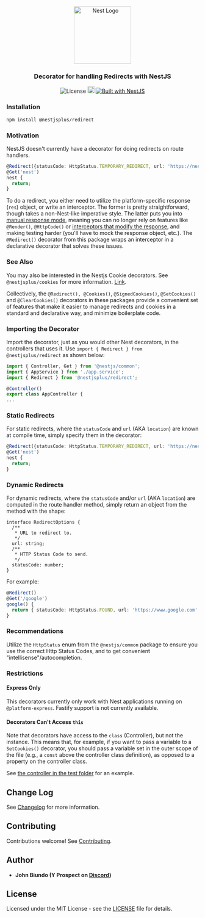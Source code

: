<h1 align="center"></h1>

<div align="center">
  <a href="http://nestjs.com/" target="_blank">
    <img src="https://nestjs.com/img/logo_text.svg" width="150" alt="Nest Logo" />
  </a>
</div>

<h3 align="center">Decorator for handling Redirects with NestJS</h3>

<div align="center">
   <img src="https://img.shields.io/badge/license-MIT-brightgreen.svg" alt="License" />
  <img src="https://badge.fury.io/js/%40nestjsplus%2Fcookies.svg" alt="npm version" height="18">
  <a href="https://nestjs.com" target="_blank">
    <img src="https://img.shields.io/badge/built%20with-NestJs-red.svg" alt="Built with NestJS">
  </a>
</div>

### Installation

```bash
npm install @nestjsplus/redirect
```

### Motivation
NestJS doesn't currently have a decorator for doing redirects on route handlers.

```typescript
@Redirect({statusCode: HttpStatus.TEMPORARY_REDIRECT, url: 'https://nestjs.com'})
@Get('nest')
nest {
  return;
}
```

To do a redirect, you either need to utilize the platform-specific
response (`res`) object, or write an interceptor. The former is pretty straightforward, though
takes a non-Nest-like imperative style.  The latter puts you into [manual response mode](https://docs.nestjs.com/controllers#routing),
meaning you can no longer rely on features like `@Render()`, `@HttpCode()` or [interceptors that modify the response](https://docs.nestjs.com/interceptors#response-mapping), and making testing harder (you'll have to mock the response
object, etc.).  The `@Redirect()` decorator from this package wraps an interceptor
in a declarative decorator that solves these issues.



### See Also
You may also be interested in the Nestjs Cookie decorators.  See `@nestjsplus/cookies`
for more information.  [Link](https://github.com/nestsjsplus/cookies).

Collectively, the `@Redirect(), @Cookies()`, `@SignedCookies()`, `@SetCookies()`
and `@ClearCookies()` decorators in these packages
provide a convenient set of features that make it easier to manage redirects and
cookies in a standard and declarative way, and minimize boilerplate code.

### Importing the Decorator
Import the decorator, just as you would other Nest decorators, in the controllers
that uses it.  Use `import { Redirect } from @nestjsplus/redirect` as shown
below:

```typescript
import { Controller, Get } from '@nestjs/common';
import { AppService } from './app.service';
import { Redirect } from '@nestjsplus/redirect';

@Controller()
export class AppController {
...
```

### Static Redirects
For static redirects, where the `statusCode` and `url` (AKA `location`) are known at
compile time, simply specify them in the decorator:

```typescript
@Redirect({statusCode: HttpStatus.TEMPORARY_REDIRECT, url: 'https://nestjs.com'})
@Get('nest')
nest {
  return;
}
```
### Dynamic Redirects
For dynamic redirects, where the `statusCode` and/or `url` (AKA `location`) are
computed in the route handler method, simply return an object from the method with
the shape:

```typsecript
interface RedirectOptions {
  /**
   * URL to redirect to.
   */
  url: string;
  /**
   * HTTP Status Code to send.
   */
  statusCode: number;
}
```
For example:

```typescript
@Redirect()
@Get('/google')
google() {
  return { statusCode: HttpStatus.FOUND, url: 'https://www.google.com' };
}
```

### Recommendations
Utilize the `HttpStatus` enum from the `@nestjs/common` package to ensure you use
the correct Http Status Codes, and to get convenient "intellisense"/autocompletion.

### Restrictions
#### Express Only
This decorators currently only work with Nest applications running on `@platform-express`.  Fastify support is not
currently available.

#### Decorators Can't Access `this`
Note that decorators have access to the `class` (Controller), but not the instance.  This means that, for example,
if you want to pass a variable to a `SetCookies()` decorator, you should pass a variable set in the outer scope of
the file (e.g., a `const` above the controller class definition), as opposed to a property on the controller class.

See [the controller in the test folder](https://github.com/nestjsplus/redirect/blob/master/test/src/app.controller.ts) for an example.

## Change Log

See [Changelog](CHANGELOG.md) for more information.

## Contributing

Contributions welcome! See [Contributing](CONTRIBUTING.md).

## Author

- **John Biundo (Y Prospect on [Discord](https://discord.gg/G7Qnnhy))**

## License

Licensed under the MIT License - see the [LICENSE](LICENSE) file for details.